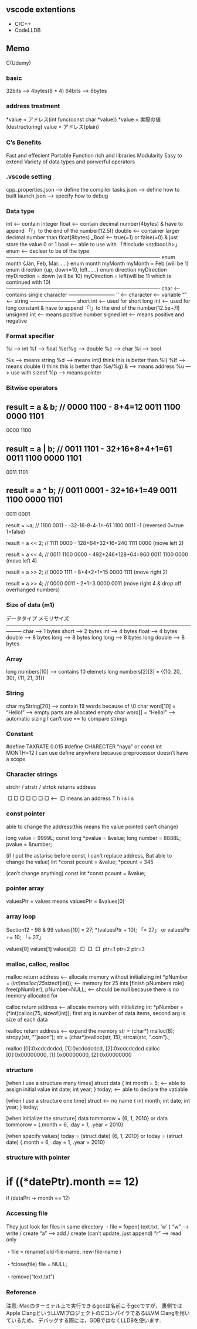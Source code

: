 ## vscode extentions
- C/C++
- CodeLLDB

## Memo
C(Udemy)

### basic
32bits —> 4bytes(8 * 4)
64bits —> 8bytes

### address treatment
*value = アドレス(int func(const char *value))
*value = 実際の値(destructuring)
value = アドレス(plain)


### C’s Benefits
Fast and effecient
Portable
Function rich and libraries
Modularity
Easy to extend
Variety of data types and porwerful operators

### .vscode setting
cpp_properties.json —> define the compiler
tasks.json —> define how to built
launch.json —> specify how to debug


### Data type
int  <— contain integer
float <— contain decimal number(4bytes) & have to append 「f」to the end of the number(12.5f)
double <— container larger decimal number than float(8bytes)
_Bool <— true(=1) or false(=0) & just store the value 0 or 1
bool <— able to use with 「#include <stdbool.h>」
enum <— declear to be of the type
——————————————————————————————
enum month {Jan, Feb, Mar……}
enum month myMonth
myMonth = Feb (will be 1)
enum direction {up, down=10, left……}
enum direction myDirection
myDirection = down (will be 10)
myDirection = left(will be 11 which is continued with 10)
——————————————————————————————
char <— contains single character
—————————
‘’ <— character
   <— variable
“” <— string
—————————
short int <— used for short 
long int <— used for long constant & have to append 「l」to the end of the number(12.5e+7l)
unsigned int <— means positive number
signed int <— means positive and negative


### Format specifier
%i —> int
%f —> float
%e/%g —> double
%c —> char
%i —> bool

%s —> means string
%d —> means int(I think this is better than %i)
%lf —> means double (I think this is better than %e/%g)
& —> means address
%u —> use with sizeof
%p —> means pointer


### Bitwise operators
   result = a & b; // 0000 1100 - 8+4=12
  0011 1100
  0000 1101
  ---------
  0000 1100

  result = a | b; // 0011 1101 - 32+16+8+4+1=61
  0011 1100
  0000 1101
  ---------
  0011 1101

  result = a ^ b; // 0011 0001 - 32+16+1=49
  0011 1100
  0000 1101
  ---------
  0011 0001

  result = ~a; // 1100 0011 - -32-16-8-4-1=-61
  1100 0011 -1 (reversed 0=true 1=false)

  result = a << 2; // 1111 0000 - 128+64+32+16=240
  1111 0000 (move left 2)

  result = a << 4; // 0011 1100 0000 - 492+246+128+64=960
  0011 1100 0000 (move left 4)

  result = a >> 2; // 0000 1111 - 8+4+2+1=15
  0000 1111 (move right 2)

  result = a >> 4; // 0000 0011 - 2+1=3
  0000 0011 (move right 4 & drop off overhanged numbers)


### Size of data (m1)
データタイプ			メモリサイズ
———————————————————————————————————————
char 		—> 		1 bytes
short  		—> 		2 bytes
int  		—> 		4 bytes
float 		—> 		4 bytes
double  	—> 		8 bytes
long  		—> 		8 bytes
long long  	—> 		8 bytes
long double  	—> 		8 bytes


### Array
long numbers[10] —> contains 10 elemets
long numbers[2][3] = {{10, 20, 30}, {11, 21, 31}}


### String
char myString[20] —> contain 19 words because of \0
char word[10] = “Hello!” —> empty parts are allocated empty
char word[] = “Hello!” —> automatic sizing
I can’t use == to compare strings


### Constant
#define TAXRATE 0.015
#define CHARECTER “naya”
or
const int MONTH=12
I can use define anywhere because preprocessor doesn’t have a scope 


### Character strings
strchr / strstr / strtok returns address

 □ □ □ □ □ □ □ <—  □ means an address
 T   h  i   s        i   s 


### const pointer
able to change the address(this means the value pointed can’t change)

long value = 9999L;
const long *pvalue = &value;
long number = 8888L;
pvalue = &number;

(if I put the astarisc before const, I can’t replace address, But able to change the value)
int *const pcount = &value;
*pcount = 345

(can’t change anything)
const int *const pcount = &value;


### pointer array
valuesPtr = values
means
valuesPtr = &values[0]


### array loop
Section12 - 98 & 99
values[10] = 27;
*(valuesPtr + 10); 「= 27」
or 
valuesPtr += 10; 「= 27」

values[0]	  values[1]	  values[2]
     □ 			□ 		□ 
  ptr=1		     ptr=2	     ptr=3


### malloc, calloc, realloc
malloc return address <— allocate memory without initializing
int *pNumber = (*int)malloc(25*sizeof(int)); <— memory for 25 ints
[finish pNumbers role]
free(pNumber);
pNumber=NULL; <— should be null because there is no memory allocated for

calloc return address <— allocate memory with initializing
int *pNumber = (*int)calloc(75, sizeof(int)); 	first arg is number of data items, second arg is size of each data

realloc return address	<— expand the memory
str = (char*) malloc(8);
strcpy(str, “”jason”);
str = (char*)realloc(str, 15);
strcat(stc, “.com”).\;

malloc [0]:0xcdcdcdcd, [1]:0xcdcdcdcd, [2]:0xcdcdcdcd
calloc [0]:0x00000000, [1]:0x00000000, [2]:0x00000000


### structure
[when I use a structure many times]
struct data
{
	int month = 5; <— able to assign initial value
	int date;
	int year;
} today;	<— able to declare the vatiable 

[when I use a structure one time]
struct <— no name
{
	int month;
	int date;
	int year;
} today;

[when initialize the structure]
data tommorow = {6, 1, 2010}
or
data tommorow = {.month = 6, .day = 1, .year = 2010}

[when specify values]
today = (struct date) {6, 1, 2010}
or
today = (struct date) {.month = 6, .day = 1, .year = 2010}


### structure with pointer
if ((*datePtr).month == 12)
=
if (dataPrt -> month == 12)


### Accessing file
They just look for files in same directory
・file = fopen( text.txt, ‘w’ ) 
“w” —> write / create
“a” —> add / create (can’t update, just append)
“r” —> read only

・file = rename( old-file-name, new-file-name ) 

・fclose(file)
    file = NULL;

 ・remove(“text.txt”)


### Reference
注意: Macのターミナル上で実行できるgccは名前こそgccですが，
裏側ではApple ClangというLLVMプロジェクトのCコンパイラであるLLVM Clangを用いているため，
デバッグする際には，GDBではなくLLDBを使います.
